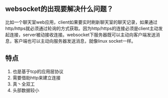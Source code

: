 ## websocket的出现要解决什么问题？
比如一个聊天室web应用，client如果要实时刷新聊天室的聊天记录，如果通过http/https就必须通过轮询的方式获取。因为http/https的连接必须是client主动发起连接，server被动接收连接。websocket下服务器既可以主动向客户端发送消息，客户端也可以主动向服务器发送消息，就像linux socket一样。

## 特点
1. 也是基于tcp的应用层协议
2. 需要借助http来建立连接
3. 真丶全双工
4. 头部数据较小